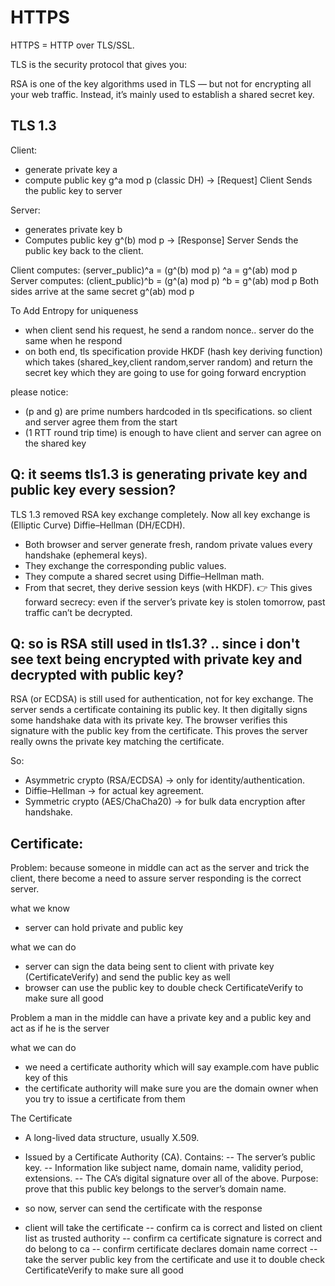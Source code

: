 # HTTPS

HTTPS = HTTP over TLS/SSL.

TLS is the security protocol that gives you:

RSA is one of the key algorithms used in TLS — but not for encrypting all your web traffic. Instead, it’s mainly used to establish a shared secret key.

## TLS 1.3 
Client:
- generate private key a
- compute public key g^a mod p (classic DH)
-> [Request] Client Sends the public key to server 

Server:
- generates private key b
- Computes public key g^(b) mod p
-> [Response] Server Sends the public key back to the client.


Client computes: (server_public)^a = (g^(b) mod p) ^a = g^(ab) mod p
Server computes: (client_public)^b = (g^(a) mod p) ^b = g^(ab) mod p
Both sides arrive at the same secret g^(ab) mod p


To Add Entropy for uniqueness
- when client send his request, he send a random nonce.. server do the same when he respond
- on both end, tls specification provide HKDF (hash key deriving function) which takes (shared_key,client random,server random) and return the secret key which they are going to use for going forward encryption


please notice:
- (p and g) are prime numbers hardcoded in tls specifications. so client and server agree them from the start
- (1 RTT round trip time) is enough to have client and server can agree on the shared key 



## Q: it seems tls1.3 is generating private key and public key every session?

TLS 1.3 removed RSA key exchange completely.
Now all key exchange is (Elliptic Curve) Diffie–Hellman (DH/ECDH).
- Both browser and server generate fresh, random private values every handshake (ephemeral keys).
- They exchange the corresponding public values.
- They compute a shared secret using Diffie–Hellman math.
- From that secret, they derive session keys (with HKDF).
👉 This gives forward secrecy: even if the server’s private key is stolen tomorrow, past traffic can’t be decrypted.


## Q: so is RSA still used in tls1.3? .. since i don't see text being encrypted with private key and decrypted with public key?

RSA (or ECDSA) is still used for authentication, not for key exchange.
The server sends a certificate containing its public key. It then digitally signs some handshake data with its private key.
The browser verifies this signature with the public key from the certificate. This proves the server really owns the private key matching the certificate.

So:
- Asymmetric crypto (RSA/ECDSA) → only for identity/authentication.
- Diffie–Hellman → for actual key agreement.
- Symmetric crypto (AES/ChaCha20) → for bulk data encryption after handshake.


## Certificate:

Problem:
because someone in middle can act as the server and trick the client, there become a need to assure server responding is the correct server.

what we know
- server can hold private and public key

what we can do
- server can sign the data being sent to client with private key (CertificateVerify) and send the public key as well
- browser can use the public key to double check CertificateVerify to make sure all good

Problem
a man in the middle can have a private key and a public key and act as if he is the server

what we can do
- we need a certificate authority which will say example.com have public key of this
- the certificate authority will make sure you are the domain owner when you try to issue a certificate from them


The Certificate

- A long-lived data structure, usually X.509.
- Issued by a Certificate Authority (CA).
Contains:
    -- The server’s public key.
    -- Information like subject name, domain name, validity period, extensions.
    -- The CA’s digital signature over all of the above.
Purpose: prove that this public key belongs to the server’s domain name.


- so now, server can send the certificate with the response
- client will take the certificate 
    -- confirm ca is correct and listed on client list as trusted authority 
    -- confirm ca certificate signature is correct and do belong to ca
    -- confirm certificate declares domain name correct
    -- take the server public key from the certificate and use it to double check CertificateVerify to make sure all good